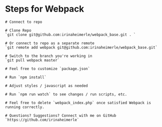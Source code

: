 # Steps for Webpack

    # Connect to repo

    # Clone Repo
    `git clone git@github.com:irinaheimerle/webpack_base.git . `

    # Or connect to repo as a separate remote
    `git remote add webpack git@github.com:irinaheimerle/webpack_base.git`

    # Switch to the branch you're working in 
    `git pull webpack master`

    # Feel free to customize `package.json`

    # Run `npm install`

    # Adjust styles / javascript as needed

    # Run `npm run watch` to see changes / run scripts, etc.

    # Feel free to delete `webpack_index.php` once satisfied Webpack is running correctly.

    # Questions? Suggestions? Connect with me on GitHub
    `https://github.com/irinaheimerle`
    